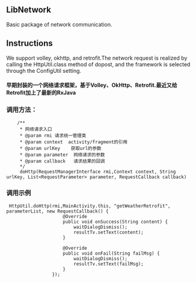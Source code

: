 ## LibNetwork
Basic package of network communication.

## Instructions
We support volley, okhttp, and retrofit.The network request is realized by calling the HttpUtil.class method of dopost, and the framework is selected through the ConfigUtil setting.


#### 早期封装的一个网络请求框架，基于Volley、OkHttp、Retrofit.最近又给Retrofit加上了最新的RxJava

### 调用方法：

```
    /**
     * 网络请求入口
     * @param rmi 请求统一管理类
     * @param context  activity/fragment的引用
     * @param urlKey    获取url的参数
     * @param parameter  网络请求的参数
     * @param callback   请求结果的回调
     */
     doHttp(RequestManagerInterface rmi,Context context, String urlKey, List<RequestParameter> parameter, RequestCallback callback)

```
### 调用示例

```  
 HttpUtil.doHttp(rmi,MainActivity.this, "getWeatherRetrofit", parameterList, new RequestCallback() {
                     @Override
                     public void onSuccess(String content) {
                         waitDialogDismiss();
                         resultTv.setText(content);
                     }
 
                     @Override
                     public void onFail(String failMsg) {
                         waitDialogDismiss();
                         resultTv.setText(failMsg);
                     }
                 });
  ```
  